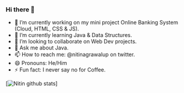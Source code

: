### Hi there 👋

<!--
**nitinagrawalup/nitinagrawalup** is a ✨ _special_ ✨ repository because its `README.md` (this file) appears on your GitHub profile.

Here are some ideas to get you started:
-->
- 🔭 I’m currently working on my mini project Online Banking System (Cloud, HTML, CSS & JS).
- 🌱 I’m currently learning Java & Data Structures.
- 👯 I’m looking to collaborate on Web Dev projects.
- 💬 Ask me about Java.
- 📫 How to reach me: @nitinagrawalup on twitter.
- 😄 Pronouns: He/Him
- ⚡ Fun fact: I never say no for Coffee.

[![Nitin github stats](https://github-readme-stats.vercel.app/api?username=nitinagrawalup)]
